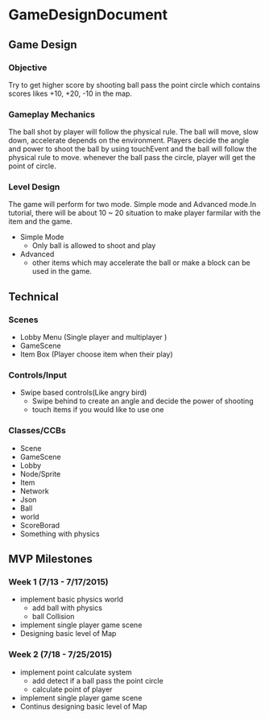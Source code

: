 # GameDesignDocument
## Game Design
### Objective
Try to get higher score by shooting ball pass the point circle which contains scores likes +10, +20, -10 in the map.

### Gameplay Mechanics
The ball shot by player will follow the physical rule. The ball will move, slow down, accelerate depends on the environment.
Players decide the angle and power to shoot the ball by using touchEvent and the ball will follow the physical rule to move.
whenever the ball pass the circle, player will get the point of circle.
### Level Design
The game will perform for two mode. Simple mode and Advanced mode.In tutorial, there will be about 10 ~ 20 situation to make player farmilar with the item and the game. 
* Simple Mode
  * Only ball is allowed to shoot and play
* Advanced
  * other items which may accelerate the ball or make a block can be used in the game.

## Technical
### Scenes
* Lobby Menu (Single player and multiplayer )
* GameScene
* Item Box (Player choose item when their play)

### Controls/Input
* Swipe based controls(Like angry bird) 
  * Swipe behind to create an angle and decide the power of shooting
  * touch items if you would like to use one

### Classes/CCBs
* Scene
 * GameScene
 * Lobby
* Node/Sprite
 * Item
 * Network
 * Json
 * Ball
 * world
 * ScoreBorad
* Something with physics

## MVP Milestones
### Week 1 (7/13 - 7/17/2015)
* implement basic physics world
  * add ball with physics
  * ball Collision
* implement single player game scene
* Designing basic level of Map

### Week 2 (7/18 - 7/25/2015)
* implement point calculate system
  * add detect if a ball pass the point circle
  * calculate point of player
* implement single player game scene
* Continus designing basic level of Map
